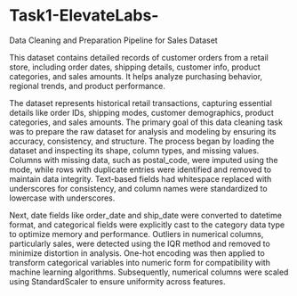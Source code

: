 # Task1-ElevateLabs-

 Data Cleaning and Preparation Pipeline for Sales Dataset

 This dataset contains detailed records of customer orders from a retail store, including order dates, shipping details, customer info, product categories, and sales amounts. It helps analyze purchasing behavior, regional trends, and product performance.
 

The dataset represents historical retail transactions, capturing essential details like order IDs, shipping modes, customer demographics, product categories, and sales amounts. The primary goal of this data cleaning task was to prepare the raw dataset for analysis and modeling by ensuring its accuracy, consistency, and structure. The process began by loading the dataset and inspecting its shape, column types, and missing values. Columns with missing data, such as postal_code, were imputed using the mode, while rows with duplicate entries were identified and removed to maintain data integrity. Text-based fields had whitespace replaced with underscores for consistency, and column names were standardized to lowercase with underscores.

Next, date fields like order_date and ship_date were converted to datetime format, and categorical fields were explicitly cast to the category data type to optimize memory and performance. Outliers in numerical columns, particularly sales, were detected using the IQR method and removed to minimize distortion in analysis. One-hot encoding was then applied to transform categorical variables into numeric form for compatibility with machine learning algorithms. Subsequently, numerical columns were scaled using StandardScaler to ensure uniformity across features.







